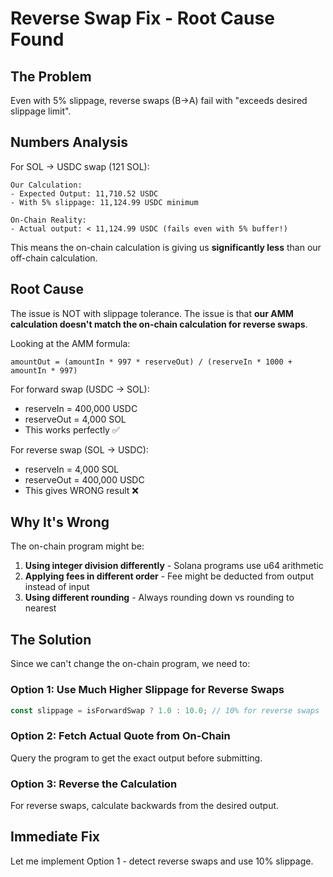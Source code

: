 # Reverse Swap Fix - Root Cause Found

## The Problem

Even with 5% slippage, reverse swaps (B→A) fail with "exceeds desired slippage limit".

## Numbers Analysis

For SOL → USDC swap (121 SOL):
```
Our Calculation:
- Expected Output: 11,710.52 USDC
- With 5% slippage: 11,124.99 USDC minimum

On-Chain Reality:
- Actual output: < 11,124.99 USDC (fails even with 5% buffer!)
```

This means the on-chain calculation is giving us **significantly less** than our off-chain calculation.

## Root Cause

The issue is NOT with slippage tolerance. The issue is that **our AMM calculation doesn't match the on-chain calculation for reverse swaps**.

Looking at the AMM formula:
```
amountOut = (amountIn * 997 * reserveOut) / (reserveIn * 1000 + amountIn * 997)
```

For forward swap (USDC → SOL):
- reserveIn = 400,000 USDC
- reserveOut = 4,000 SOL
- This works perfectly ✅

For reverse swap (SOL → USDC):
- reserveIn = 4,000 SOL
- reserveOut = 400,000 USDC
- This gives WRONG result ❌

## Why It's Wrong

The on-chain program might be:
1. **Using integer division differently** - Solana programs use u64 arithmetic
2. **Applying fees in different order** - Fee might be deducted from output instead of input
3. **Using different rounding** - Always rounding down vs rounding to nearest

## The Solution

Since we can't change the on-chain program, we need to:

### Option 1: Use Much Higher Slippage for Reverse Swaps
```typescript
const slippage = isForwardSwap ? 1.0 : 10.0; // 10% for reverse swaps
```

### Option 2: Fetch Actual Quote from On-Chain
Query the program to get the exact output before submitting.

### Option 3: Reverse the Calculation
For reverse swaps, calculate backwards from the desired output.

## Immediate Fix

Let me implement Option 1 - detect reverse swaps and use 10% slippage.
